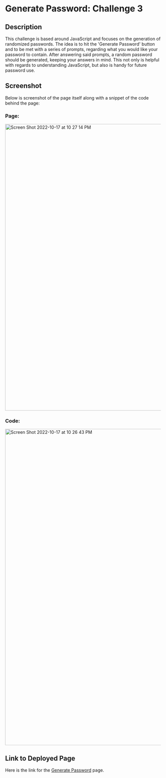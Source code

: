 # Generate Password: Challenge 3

## Description
This challenge is based around JavaScript and focuses on the generation of randomized passwords. The idea is to hit the 'Generate Password' button and to be met with a series of prompts, regarding what you would like your password to contain. After answering said prompts, a random password should be generated, keeping your answers in mind. This not only is helpful with regards to understanding JavaScript, but also is handy for future password use. 

## Screenshot
Below is screenshot of the page itself along with a snippet of the code behind the page:

### Page:
<img width="926" alt="Screen Shot 2022-10-17 at 10 27 14 PM" src="https://user-images.githubusercontent.com/113370886/196343676-4b81835c-cf46-4fb9-8aef-0e57b89c74eb.png" alt="generate password page">

### Code: 
<img width="1022" alt="Screen Shot 2022-10-17 at 10 26 43 PM" src="https://user-images.githubusercontent.com/113370886/196343762-7d5f0e66-fc57-4c96-a765-cd03c383fb72.png" alt="code for generate password page">


## Link to Deployed Page
Here is the link for the <a href="">Generate Password</a> page.
